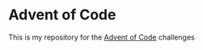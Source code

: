 # Advent of Code

This is my repository for the [Advent of Code](https://adventofcode.com/) challenges
